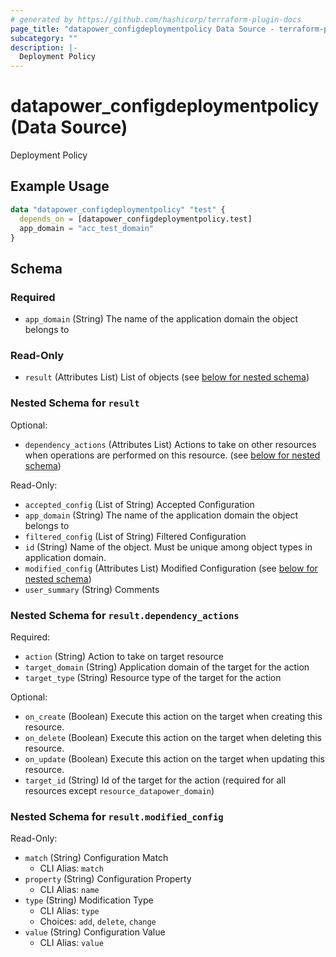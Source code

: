 ```yaml
---
# generated by https://github.com/hashicorp/terraform-plugin-docs
page_title: "datapower_configdeploymentpolicy Data Source - terraform-provider-datapower"
subcategory: ""
description: |-
  Deployment Policy
---
```


# datapower_configdeploymentpolicy (Data Source)

Deployment Policy

## Example Usage

```terraform
data "datapower_configdeploymentpolicy" "test" {
  depends_on = [datapower_configdeploymentpolicy.test]
  app_domain = "acc_test_domain"
}
```

<!-- schema generated by tfplugindocs -->
## Schema

### Required

- `app_domain` (String) The name of the application domain the object belongs to

### Read-Only

- `result` (Attributes List) List of objects (see [below for nested schema](#nestedatt--result))

<a id="nestedatt--result"></a>
### Nested Schema for `result`

Optional:

- `dependency_actions` (Attributes List) Actions to take on other resources when operations are performed on this resource. (see [below for nested schema](#nestedatt--result--dependency_actions))

Read-Only:

- `accepted_config` (List of String) Accepted Configuration
- `app_domain` (String) The name of the application domain the object belongs to
- `filtered_config` (List of String) Filtered Configuration
- `id` (String) Name of the object. Must be unique among object types in application domain.
- `modified_config` (Attributes List) Modified Configuration (see [below for nested schema](#nestedatt--result--modified_config))
- `user_summary` (String) Comments

<a id="nestedatt--result--dependency_actions"></a>
### Nested Schema for `result.dependency_actions`

Required:

- `action` (String) Action to take on target resource
- `target_domain` (String) Application domain of the target for the action
- `target_type` (String) Resource type of the target for the action

Optional:

- `on_create` (Boolean) Execute this action on the target when creating this resource.
- `on_delete` (Boolean) Execute this action on the target when deleting this resource.
- `on_update` (Boolean) Execute this action on the target when updating this resource.
- `target_id` (String) Id of the target for the action (required for all resources except `resource_datapower_domain`)


<a id="nestedatt--result--modified_config"></a>
### Nested Schema for `result.modified_config`

Read-Only:

- `match` (String) Configuration Match
  - CLI Alias: `match`
- `property` (String) Configuration Property
  - CLI Alias: `name`
- `type` (String) Modification Type
  - CLI Alias: `type`
  - Choices: `add`, `delete`, `change`
- `value` (String) Configuration Value
  - CLI Alias: `value`
